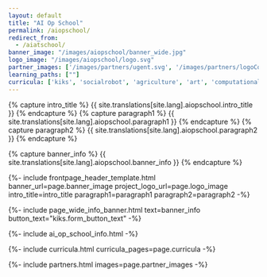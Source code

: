 ```yaml
---
layout: default
title: "AI Op School"
permalink: /aiopschool/
redirect_from: 
  - /aiatschool/
banner_image: "/images/aiopschool/banner_wide.jpg"
logo_image: "/images/aiopschool/logo.svg"
partner_images: ['/images/partners/ugent.svg', '/images/partners/logoCollectiveUp.svg', '/images/partners/dwengo.png', '/images/partners/istem.png', '/images/partners/2link2.png', '/images/partners/hogent.svg', '/images/partners/pov.jpg' , '/images/partners/onderwijsvlaanderen.png', '/images/partners/vlaio.png', '/images/partners/imec.svg']
learning_paths: [""]
curricula: ['kiks', 'socialrobot', 'agriculture', 'art', 'computational_thinking', 'care', 'chatbot']
---
```


{% capture intro_title %} {{ site.translations[site.lang].aiopschool.intro_title }} {% endcapture %}
{% capture paragraph1 %} {{ site.translations[site.lang].aiopschool.paragraph1 }} {% endcapture %}
{% capture paragraph2 %} {{ site.translations[site.lang].aiopschool.paragraph2 }} {% endcapture %}

{% capture banner_info %} {{ site.translations[site.lang].aiopschool.banner_info }} {% endcapture %}

{%- include frontpage_header_template.html banner_url=page.banner_image project_logo_url=page.logo_image
intro_title=intro_title
paragraph1=paragraph1
paragraph2=paragraph2
-%}

{%- include page_wide_info_banner.html text=banner_info button_text="kiks.form_button_text" -%}

{%- include ai_op_school_info.html -%}

{%- include curricula.html curricula_pages=page.curricula -%}

{%- include partners.html images=page.partner_images -%}